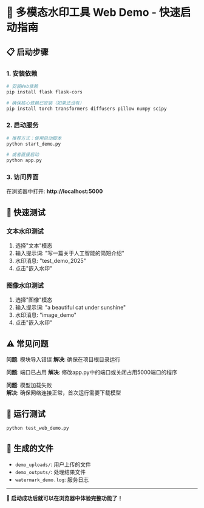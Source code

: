 # 🚀 多模态水印工具 Web Demo - 快速启动指南

## 📋 启动步骤

### 1. 安装依赖
```bash
# 安装Web依赖
pip install flask flask-cors

# 确保核心依赖已安装（如果还没有）
pip install torch transformers diffusers pillow numpy scipy
```

### 2. 启动服务
```bash
# 推荐方式：使用启动脚本
python start_demo.py

# 或者直接启动
python app.py
```

### 3. 访问界面
在浏览器中打开: **http://localhost:5000**

## 🎯 快速测试

### 文本水印测试
1. 选择"文本"模态
2. 输入提示词: "写一篇关于人工智能的简短介绍"
3. 水印消息: "test_demo_2025"
4. 点击"嵌入水印"

### 图像水印测试
1. 选择"图像"模态  
2. 输入提示词: "a beautiful cat under sunshine"
3. 水印消息: "image_demo"
4. 点击"嵌入水印"

## ⚠️ 常见问题

**问题**: 模块导入错误
**解决**: 确保在项目根目录运行

**问题**: 端口已占用
**解决**: 修改app.py中的端口或关闭占用5000端口的程序

**问题**: 模型加载失败  
**解决**: 确保网络连接正常，首次运行需要下载模型

## 🧪 运行测试
```bash
python test_web_demo.py
```

## 📁 生成的文件
- `demo_uploads/`: 用户上传的文件
- `demo_outputs/`: 处理结果文件  
- `watermark_demo.log`: 服务日志

---
**🎉 启动成功后就可以在浏览器中体验完整功能了！**